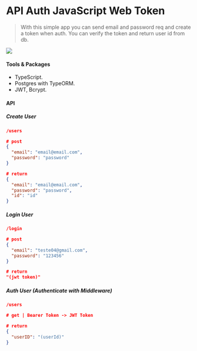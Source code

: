 # API Auth JavaScript Web Token

> With this simple app you can send email and password req and create a token when auth. You can verify the token and return user id from db.

![](https://img.shields.io/badge/status-in_progress-red?)

#### Tools & Packages

- TypeScript.
- Postgres with TypeORM.
- JWT, Bcrypt.

#### API

##### Create User

```json
/users

# post
{
  "email": "email@email.com",
  "password": "password"
}

# return
{
  "email": "email@email.com",
  "password": "password",
  "id": "id"
}
```

##### Login User

```json
/login

# post
{
  "email": "teste04@gmail.com",
  "password": "123456"
}

# return
"(jwt token)"
```

##### Auth User (Authenticate with Middleware)

```json
/users

# get | Bearer Token -> JWT Token

# return
{
  "userID": "(userId)"
}
```
